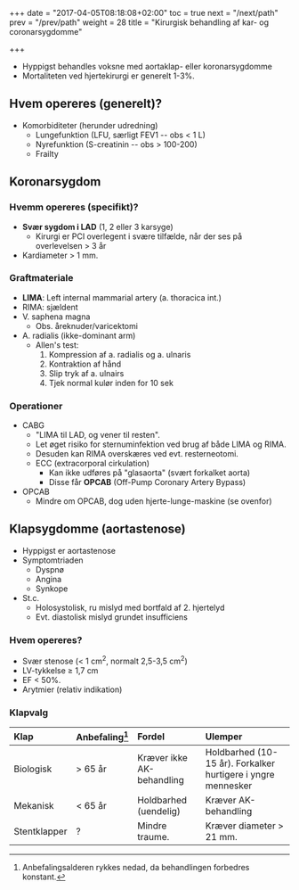 +++
date = "2017-04-05T08:18:08+02:00"
toc = true
next = "/next/path"
prev = "/prev/path"
weight = 28
title = "Kirurgisk behandling af kar- og coronarsygdomme"

+++

- Hyppigst behandles voksne med aortaklap- eller koronarsygdomme
- Mortaliteten ved hjertekirurgi er generelt 1-3%.


## Hvem opereres (generelt)?

- Komorbiditeter (herunder udredning)
    - Lungefunktion (LFU, særligt FEV1 -- obs < 1 L)
    - Nyrefunktion (S-creatinin -- obs > 100-200)
    - Frailty

## Koronarsygdom

### Hvemm opereres (specifikt)?
- **Svær sygdom i LAD** (1, 2 eller 3 karsyge)
    - Kirurgi er PCI overlegent i svære tilfælde, når der ses på overlevelsen > 3 år
- Kardiameter > 1 mm.

### Graftmateriale
- **LIMA**: Left internal mammarial artery (a. thoracica int.)
- RIMA: sjældent
- V. saphena magna
    - Obs. åreknuder/varicektomi
- A. radialis (ikke-dominant arm)
    - Allen's test: 
        1. Kompression af a. radialis og a. ulnaris
        2. Kontraktion af hånd
        3. Slip tryk af a. ulnairs
        4. Tjek normal kulør inden for 10 sek

### Operationer

- CABG
    - "LIMA til LAD, og vener til resten".
    - Let øget risiko for sternuminfektion ved brug af både LIMA og RIMA.
    - Desuden kan RIMA overskæres ved evt. resterneotomi.
    - ECC (extracorporal cirkulation)
        - Kan ikke udføres på "glasaorta" (svært forkalket aorta)
        - Disse får **OPCAB** (Off-Pump Coronary Artery Bypass)
- OPCAB
    - Mindre om OPCAB, dog uden hjerte-lunge-maskine (se ovenfor)

## Klapsygdomme (aortastenose)

- Hyppigst er aortastenose
- Symptomtriaden
    - Dyspnø
    - Angina
    - Synkope
- St.c.
    - Holosystolisk, ru mislyd med bortfald af 2. hjertelyd
    - Evt. diastolisk mislyd grundet insufficiens

### Hvem opereres?

- Svær stenose (< 1 cm<sup>2</sup>, normalt 2,5-3,5 cm<sup>2</sup>)
- LV-tykkelse ≥ 1,7 cm
- EF < 50%.
- Arytmier (relativ indikation)

### Klapvalg


| Klap         | Anbefaling[^1] | Fordel                    | Ulemper                                                      |
|:-------------|:---------------|:--------------------------|:-------------------------------------------------------------|
| Biologisk    | > 65 år        | Kræver ikke AK-behandling | Holdbarhed (10-15 år). Forkalker hurtigere i yngre mennesker |
| Mekanisk     | < 65 år        | Holdbarhed (uendelig)     | Kræver AK-behandling                                         |
| Stentklapper | ?              | Mindre traume.            | Kræver diameter > 21 mm.                                     |

[^1]: Anbefalingsalderen rykkes nedad, da behandlingen forbedres konstant.
